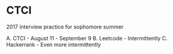# CTCI
2017 interview practice for sophomore summer

A. CTCI - August 11 - September 9
B. Leetcode - Intermittently
C. Hackerrank - Even more intermittently



